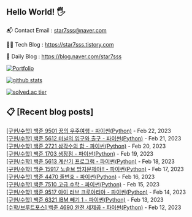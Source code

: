 ## Hello World! 🖐

📬 Contact Email : star7sss@naver.com

👨‍💻 Tech Blog : https://star7sss.tistory.com

🤪 Daily Blog : https://blog.naver.com/star7sss

[![Portfolio](https://img.shields.io/badge/Portfolio-%23000000.svg?style=for-the-badge&logo=firefox&logoColor=#FF7139)](https://fern-way-13f.notion.site/Jang-Thang-3b7b327981a2456c8ee5952eadb848b9)

[![github stats](https://github-readme-stats.vercel.app/api?username=jangThang&show_icons=true&hide_border=False)](https://star7sss.tistory.com)

[![solved.ac tier](http://mazassumnida.wtf/api/v2/generate_badge?boj=star7sss)](https://solved.ac/star7sss)

## 📋 [Recent blog posts]
[[구현/수학] 백준 9501 꿍의 우주여행 - 파이썬(Python)](https://star7sss.tistory.com/703) - Feb 22, 2023<br>
[[구현/수학] 백준 5612 터널의 입구와 출구 - 파이썬(Python)](https://star7sss.tistory.com/702) - Feb 21, 2023<br>
[[구현/수학] 백준 2721 삼각수의 합 - 파이썬(Python)](https://star7sss.tistory.com/701) - Feb 20, 2023<br>
[[구현/수학] 백준 1703 생장점 - 파이썬(Python)](https://star7sss.tistory.com/700) - Feb 19, 2023<br>
[[구현/수학] 백준 5613 계산기 프로그램 - 파이썬(Python)](https://star7sss.tistory.com/699) - Feb 18, 2023<br>
[[구현/수학] 백준 15917 노솔브 방지문제야!! - 파이썬(Python)](https://star7sss.tistory.com/698) - Feb 17, 2023<br>
[[구현/수학] 백준 4470 줄번호 - 파이썬(Python)](https://star7sss.tistory.com/697) - Feb 16, 2023<br>
[[구현/수학] 백준 7510 고급 수학 - 파이썬(Python)](https://star7sss.tistory.com/696) - Feb 15, 2023<br>
[[구현/수학] 백준 9517 아이 러브 크로아티아 - 파이썬(Python)](https://star7sss.tistory.com/695) - Feb 14, 2023<br>
[[구현/수학] 백준 6321 IBM 빼기 1 - 파이썬(Python)](https://star7sss.tistory.com/694) - Feb 13, 2023<br>
[[수학/브루트포스] 백준 4690 완전 세제곱 - 파이썬(Python)](https://star7sss.tistory.com/693) - Feb 12, 2023<br>
